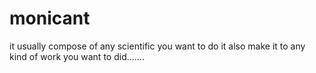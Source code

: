 # monicant
it usually compose of any scientific you want to do it also make it to any kind of work you want to did.......
